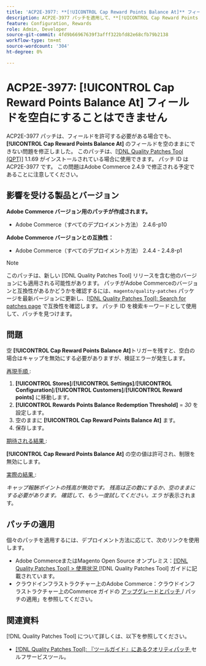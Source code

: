 ```yaml
---
title: 'ACP2E-3977: **[!UICONTROL Cap Reward Points Balance At]** フィールドを空白にすることはできません'
description: ACP2E-3977 パッチを適用して、**[!UICONTROL Cap Reward Points Balance At]** フィールドが設定されている場合に**[!UICONTROL Rewards Points Balance Redemption Threshold]** フィールドを空のままにできず、検証エラーが発生するAdobe Commerceの問題を修正してください。
feature: Configuration, Rewards
role: Admin, Developer
source-git-commit: 4fd9b66967639f3afff322bfd82e68cfb79b2138
workflow-type: tm+mt
source-wordcount: '304'
ht-degree: 0%

---
```



# ACP2E-3977: **[!UICONTROL Cap Reward Points Balance At]** フィールドを空白にすることはできません

ACP2E-3977 パッチは、フィールドを許可する必要がある場合でも、**[!UICONTROL Cap Reward Points Balance At]** のフィールドを空のままにできない問題を修正しました。 このパッチは、[[!DNL Quality Patches Tool (QPT)]](/help/tools/quality-patches-tool/quality-patches-tool-to-self-serve-quality-patches.md) 1.1.69 がインストールされている場合に使用できます。 パッチ ID は ACP2E-3977 です。 この問題はAdobe Commerce 2.4.9 で修正される予定であることに注意してください。

## 影響を受ける製品とバージョン

**Adobe Commerce バージョン用のパッチが作成されます。**

* Adobe Commerce（すべてのデプロイメント方法） 2.4.6-p10

**Adobe Commerce バージョンとの互換性：**

* Adobe Commerce（すべてのデプロイメント方法） 2.4.4 - 2.4.8-p1

>[!NOTE]
>
>このパッチは、新しい [!DNL Quality Patches Tool] リリースを含む他のバージョンにも適用される可能性があります。 パッチがAdobe Commerceのバージョンと互換性があるかどうかを確認するには、`magento/quality-patches` パッケージを最新バージョンに更新し、[[!DNL Quality Patches Tool]: Search for patches page](https://experienceleague.adobe.com/tools/commerce-quality-patches/index.html) で互換性を確認します。 パッチ ID を検索キーワードとして使用して、パッチを見つけます。

## 問題

空 **[!UICONTROL Cap Reward Points Balance At]**&#x200B;トリガーを残すと、空白の場合はキャップを無効にする必要がありますが、検証エラーが発生します。

<u> 再現手順 </u>:

1. **[!UICONTROL Stores]**/**[!UICONTROL Settings]**/**[!UICONTROL Configuration]**/**[!UICONTROL Customers]**/**[!UICONTROL Reward points]** に移動します。
1. **[!UICONTROL Rewards Points Balance Redemption Threshold]** = *30* を設定します。
1. 空のままに **[!UICONTROL Cap Reward Points Balance At]** ます。
1. 保存します。

<u> 期待される結果 </u>:

**[!UICONTROL Cap Reward Points Balance At]** の空の値は許可され、制限を無効にします。

<u> 実際の結果 </u>:

*キャップ報酬ポイントの残高が無効です。 残高は正の数にするか、空のままにする必要があります。 確認して、もう一度試してください。エラ* が表示されます。

## パッチの適用

個々のパッチを適用するには、デプロイメント方法に応じて、次のリンクを使用します。

* Adobe CommerceまたはMagento Open Source オンプレミス：[[!DNL Quality Patches Tool] > 使用状況 ](/help/tools/quality-patches-tool/usage.md)[!DNL Quality Patches Tool] ガイドに記載されています。
* クラウドインフラストラクチャー上のAdobe Commerce：クラウドインフラストラクチャー上のCommerce ガイドの [ アップグレードとパッチ ](https://experienceleague.adobe.com/docs/commerce-cloud-service/user-guide/develop/upgrade/apply-patches.html)/ パッチの適用」を参照してください。

## 関連資料

[!DNL Quality Patches Tool] について詳しくは、以下を参照してください。

* [[!DNL Quality Patches Tool]: 『ツールガイド』にあるクオリティパッチ ](/help/tools/quality-patches-tool/quality-patches-tool-to-self-serve-quality-patches.md) セルフサービスツール。
